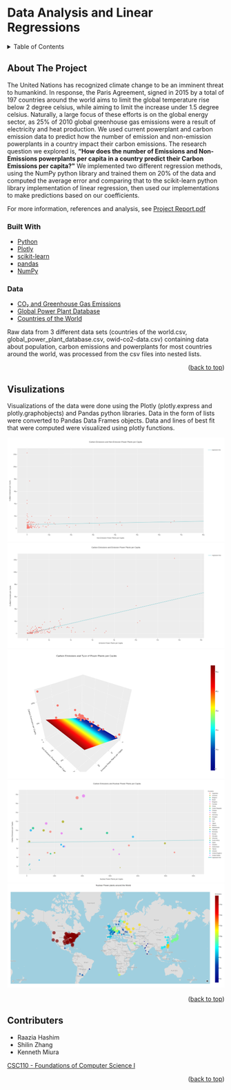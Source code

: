 # Data Analysis and Linear Regressions

<div id="top"></div>


<!-- TABLE OF CONTENTS -->
<details>
  <summary>Table of Contents</summary>
  <ol>
    <li>
      <a href="#about-the-project">About The Project</a>
      <ul>
        <li><a href="#built-with">Built With</a></li>
        <li><a href="#data">Data</a></li>
      </ul>
    </li>
    <li><a href="#visulizations">Visulizations</a></li>
    <li><a href="#contributers">Contributers</a></li>
  </ol>
</details>


<!-- ABOUT THE PROJECT -->
## About The Project
The United Nations has recognized climate change to be an imminent threat to humankind.  In response, the Paris Agreement, signed in 2015 by a total of 197 countries around the world aims to limit the global temperature rise below 2 degree celsius,  while aiming to limit the increase under 1.5 degree celsius. Naturally, a large focus of these efforts is on the global energy sector, as 25% of 2010 global greenhouse gas emissions were a result of electricity and heat production.
We used current powerplant and carbon emission data to predict how the number of emission and non-emission powerplants in a country impact their carbon emissions. The research question we explored is, **“How does the number of Emissions and Non-Emissions powerplants per capita in a country predict their Carbon Emissions per capita?"**
We implemented two different regression methods, using the NumPy python library and trained them on 20% of the data and computed the average error and comparing that to the scikit-learn python library implementation of linear regression, then used our implementations to make predictions based on our coefficients.  

For more information, references and analysis, see [Project Report.pdf](https://github.com/hashimr1/Data-Analysis-and-Linear-Regressions/blob/main/Project%20Report.pdf) 

### Built With

* [Python](https://www.python.org/)
* [Plotly](https://plotly.com/)
* [scikit-learn](https://scikit-learn.org/)
* [pandas](https://pandas.pydata.org/)
* [NumPy](https://numpy.org/)

### Data
* [CO₂ and Greenhouse Gas Emissions](https://ourworldindata.org/co2-and-other-greenhouse-gas-emissions)
* [Global Power Plant Database](https://datasets.wri.org/dataset/globalpowerplantdatabase)
* [Countries of the World](https://www.kaggle.com/datasets/fernandol/countries-of-the-world)

Raw data from 3 different data sets (countries of the world.csv, global_power_plant_database.csv, owid-co2-data.csv) containing data about population, carbon emissions and powerplants for most countries around the world, was processed from the csv files into nested lists. 

<p align="right">(<a href="#top">back to top</a>)</p>

## Visulizations
Visualizations of the data were done using the Plotly (plotly.express and plotly.graphobjects) and Pandas python libraries.  Data in the form of lists were converted to Pandas Data Frames objects. Data and lines of best fit that were computed were visualized using plotly functions.

![screenshot](Images/non-emissions.PNG)
![screenshot](Images/emissions.PNG)
![screenshot](Images/3dregression.PNG)
![screenshot](Images/nuclear.PNG)
![screenshot](Images/nuclearmap.PNG)


<p align="right">(<a href="#top">back to top</a>)</p>

<!-- CONTRIBUTERS -->
## Contributers
- Raazia Hashim
- Shilin Zhang
- Kenneth Miura

 [CSC110 - Foundations of Computer Science I](https://artsci.calendar.utoronto.ca/course/csc110y1)

<p align="right">(<a href="#top">back to top</a>)</p>
